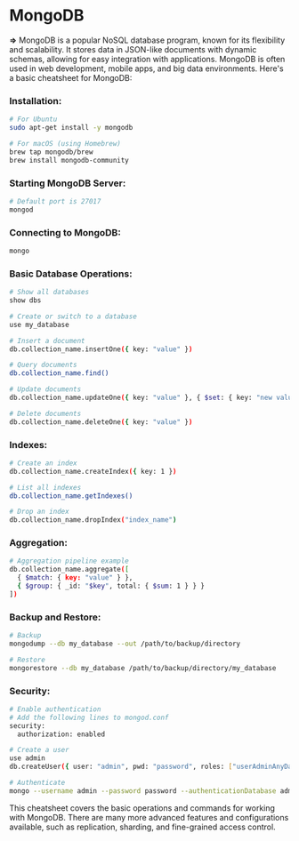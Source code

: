 # MongoDB

**=>** MongoDB is a popular NoSQL database program, known for its flexibility and scalability. It stores data in JSON-like documents with dynamic schemas, allowing for easy integration with applications. MongoDB is often used in web development, mobile apps, and big data environments. Here's a basic cheatsheet for MongoDB:

### Installation:

```bash
# For Ubuntu
sudo apt-get install -y mongodb

# For macOS (using Homebrew)
brew tap mongodb/brew
brew install mongodb-community
```

### Starting MongoDB Server:

```bash
# Default port is 27017
mongod
```

### Connecting to MongoDB:

```bash
mongo
```

### Basic Database Operations:

```bash
# Show all databases
show dbs

# Create or switch to a database
use my_database

# Insert a document
db.collection_name.insertOne({ key: "value" })

# Query documents
db.collection_name.find()

# Update documents
db.collection_name.updateOne({ key: "value" }, { $set: { key: "new value" } })

# Delete documents
db.collection_name.deleteOne({ key: "value" })
```

### Indexes:

```bash
# Create an index
db.collection_name.createIndex({ key: 1 })

# List all indexes
db.collection_name.getIndexes()

# Drop an index
db.collection_name.dropIndex("index_name")
```

### Aggregation:

```bash
# Aggregation pipeline example
db.collection_name.aggregate([
  { $match: { key: "value" } },
  { $group: { _id: "$key", total: { $sum: 1 } } }
])
```

### Backup and Restore:

```bash
# Backup
mongodump --db my_database --out /path/to/backup/directory

# Restore
mongorestore --db my_database /path/to/backup/directory/my_database
```

### Security:

```bash
# Enable authentication
# Add the following lines to mongod.conf
security:
  authorization: enabled

# Create a user
use admin
db.createUser({ user: "admin", pwd: "password", roles: ["userAdminAnyDatabase"] })

# Authenticate
mongo --username admin --password password --authenticationDatabase admin
```

This cheatsheet covers the basic operations and commands for working with MongoDB. There are many more advanced features and configurations available, such as replication, sharding, and fine-grained access control.
